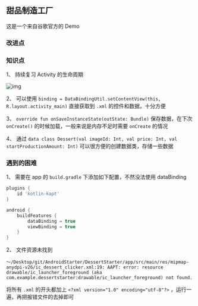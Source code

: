 ## 甜品制造工厂

这是一个来自谷歌官方的 Demo



### 改进点



### 知识点

1、 持续复习 Activity 的生命周期

![img](https://developer.android.com/guide/components/images/activity_lifecycle.png)

2、 可以使用 `binding = DataBindingUtil.setContentView(this, R.layout.activity_main)` 直接获取到 `.xml` 的控件和数据，十分方便

3、 `override fun onSaveInstanceState(outState: Bundle)` 保存数据，在下次 `onCreate()` 的时候加载，一般来说是内存不足时需要 `onCreate` 的情况

4、 通过 `data class Dessert(val imageId: Int, val price: Int, val startProductionAmount: Int)` 可以很方便的创建数据类，存储一些数据

### 遇到的困难

1、 需要在 app 的 `build.gradle` 下添加如下配置，不然没法使用 dataBinding

```groovy
plugins {
    id 'kotlin-kapt'
}

android {
    buildFeatures {
        dataBinding = true
        viewBinding = true
    }
}
```

2、 文件资源未找到

`～/Desktop/git/AndroidStarter/DessertStarter/app/src/main/res/mipmap-anydpi-v26/ic_dessert_clicker.xml:19: AAPT: error: resource drawable/ic_launcher_foreground (aka com.example.dessertstarter:drawable/ic_launcher_foreground) not found.`

将所有  `.xml`  的开头都加上  `<?xml version="1.0" encoding="utf-8"?>`  ，运行一遍，再把报错文件的去掉即可
